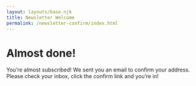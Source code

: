 ```yaml
---
layout: layouts/base.njk
title: Newsletter Welcome
permalink: /newsletter-confirm/index.html
---
```

# Almost done!

You’re almost subscribed! We sent you an email to confirm your address. Please check your inbox, click the confirm link and you’re in! 

